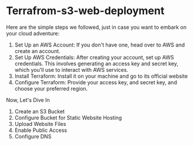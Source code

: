 # Terrafrom-s3-web-deployment

Here are the simple steps we followed, just in case you want to embark on your cloud adventure:
1. Set Up an AWS Account:
If you don't have one, head over to AWS and create an account. 
2. Set Up AWS Credentials:
After creating your account, set up AWS credentials. This involves generating an access key and secret key, which you'll use to interact with AWS services.
3. Install Terraform:
Install it on your machine and go to its official website
4. Configure Terraform:
Provide your access key, and secret key, and choose your preferred region.

Now, Let's Dive In

1. Create an S3 Bucket
2. Configure Bucket for Static Website Hosting
3. Upload Website Files
4. Enable Public Access
5. Configure DNS
